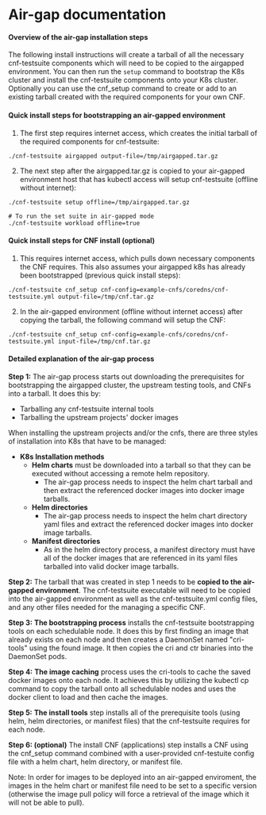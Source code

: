 # Air-gap documentation

#### Overview of the air-gap installation steps

The following install instructions will create a tarball of all the necessary cnf-testsuite components which will need to be copied to the airgapped environment.  You can then run the `setup` command to bootstrap the K8s cluster and install the cnf-testsuite components onto your K8s cluster.  Optionally you can use the cnf_setup command to create or add to an existing tarball created with the required components for your own CNF.

#### Quick install steps for bootstrapping an air-gapped environment

1. The first step requires internet access, which creates the initial tarball of the required components for cnf-testsuite:
```
./cnf-testsuite airgapped output-file=/tmp/airgapped.tar.gz
```
2. The next step after the airgapped.tar.gz is copied to your air-gapped environment host that has kubectl access will setup cnf-testsuite (offline without internet):
```
./cnf-testsuite setup offline=/tmp/airgapped.tar.gz

# To run the set suite in air-gapped mode
./cnf-testsuite workload offline=true
```

#### Quick install steps for CNF install (optional)

1. This requires internet access, which pulls down necessary components the CNF requires. This also assumes your airgapped k8s has already been bootstrapped (previous quick install steps):

`./cnf-testsuite cnf_setup cnf-config=example-cnfs/coredns/cnf-testsuite.yml output-file=/tmp/cnf.tar.gz`

2. In the air-gapped environment (offline without internet access) after copying the tarball, the following command will setup the CNF:

`./cnf-testsuite cnf_setup cnf-config=example-cnfs/coredns/cnf-testsuite.yml input-file=/tmp/cnf.tar.gz`

#### Detailed explanation of the air-gap process

**Step 1:** The air-gap process starts out downloading the prerequisites for bootstrapping the airgapped cluster, the upstream testing tools, and CNFs into a tarball.  It does this by:
* Tarballing any cnf-testsuite internal tools
* Tarballing the upstream projects' docker images

When installing the upstream projects and/or the cnfs, there are three styles of installation into K8s that have to be managed:

* **K8s Installation methods**
    * **Helm charts** must be downloaded into a tarball so that they can be executed without accessing a remote helm repository.  
        * The air-gap process needs to inspect the helm chart tarball and then extract the referenced docker images into docker image tarballs.  
    * **Helm directories**
        * The air-gap process needs to inspect the helm chart directory yaml files and extract the referenced docker images into docker image tarballs.
    * **Manifest directories**
        * As in the helm directory process, a manifest directory must have all of the docker images that are referenced in its yaml files tarballed into valid docker image tarballs.

**Step 2:** The tarball that was created in step 1 needs to be **copied to the air-gapped environment**.  The cnf-testsuite executable will need to be copied into the air-gapped environment as well as the cnf-testsuite.yml config files, and any other files needed for the managing a specific CNF.

**Step 3:** **The bootstrapping process** installs the cnf-testsuite bootstrapping tools on each schedulable node.  It does this by first finding an image that already exists on each node and then creates a DaemonSet named "cri-tools" using the found image.  It then copies the cri and ctr binaries into the DaemonSet pods.

**Step 4:** **The image caching** process uses the cri-tools to cache the saved docker images onto each node.  It achieves this by utilizing the kubectl cp command to copy the tarball onto all schedulable nodes and uses the docker client to load and then cache the images.

**Step 5:** **The install tools** step installs all of the prerequisite tools (using helm, helm directories, or manifest files) that the cnf-testsuite requires for each node.

**Step 6: (optional)** The install CNF (applications) step installs a CNF using the cnf_setup command combined with a user-provided cnf-testuite config file with a helm chart, helm directory, or manifest file.

Note: In order for images to be deployed into an air-gapped enviroment, the images in the helm chart or manifest file need to be set to a specific version (otherwise the image pull policy will force a retrieval of the image which it will not be able to pull).
